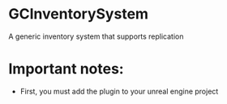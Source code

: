 # GCInventorySystem
 A generic inventory system that supports replication

# Important notes:
 - First, you must add the plugin to your unreal engine project
 
